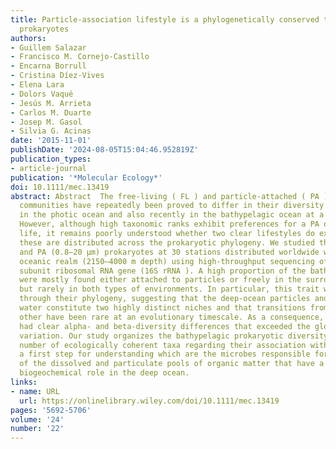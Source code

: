 ```yaml
---
title: Particle‐association lifestyle is a phylogenetically conserved trait in bathypelagic
  prokaryotes
authors:
- Guillem Salazar
- Francisco M. Cornejo‐Castillo
- Encarna Borrull
- Cristina Díez‐Vives
- Elena Lara
- Dolors Vaqué
- Jesús M. Arrieta
- Carlos M. Duarte
- Josep M. Gasol
- Silvia G. Acinas
date: '2015-11-01'
publishDate: '2024-08-05T15:04:46.952819Z'
publication_types:
- article-journal
publication: '*Molecular Ecology*'
doi: 10.1111/mec.13419
abstract: Abstract  The free‐living ( FL ) and particle‐attached ( PA ) marine microbial
  communities have repeatedly been proved to differ in their diversity and composition
  in the photic ocean and also recently in the bathypelagic ocean at a global scale.
  However, although high taxonomic ranks exhibit preferences for a PA or FL mode of
  life, it remains poorly understood whether two clear lifestyles do exist and how
  these are distributed across the prokaryotic phylogeny. We studied the FL (textless0.8 μm)
  and PA (0.8–20 μm) prokaryotes at 30 stations distributed worldwide within the bathypelagic
  oceanic realm (2150–4000 m depth) using high‐throughput sequencing of the small
  subunit ribosomal RNA gene (16S rRNA ). A high proportion of the bathypelagic prokaryotes
  were mostly found either attached to particles or freely in the surrounding water
  but rarely in both types of environments. In particular, this trait was deeply conserved
  through their phylogeny, suggesting that the deep‐ocean particles and the surrounding
  water constitute two highly distinct niches and that transitions from one to the
  other have been rare at an evolutionary timescale. As a consequence, PA and FL communities
  had clear alpha‐ and beta‐diversity differences that exceeded the global‐scale geographical
  variation. Our study organizes the bathypelagic prokaryotic diversity into a reasonable
  number of ecologically coherent taxa regarding their association with particles,
  a first step for understanding which are the microbes responsible for the processing
  of the dissolved and particulate pools of organic matter that have a very different
  biogeochemical role in the deep ocean.
links:
- name: URL
  url: https://onlinelibrary.wiley.com/doi/10.1111/mec.13419
pages: '5692-5706'
volume: '24'
number: '22'
---
```

